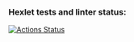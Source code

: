 ### Hexlet tests and linter status:
[![Actions Status](https://github.com/Dany228kj/js-jest-testing-project-67/actions/workflows/hexlet-check.yml/badge.svg)](https://github.com/Dany228kj/js-jest-testing-project-67/actions)